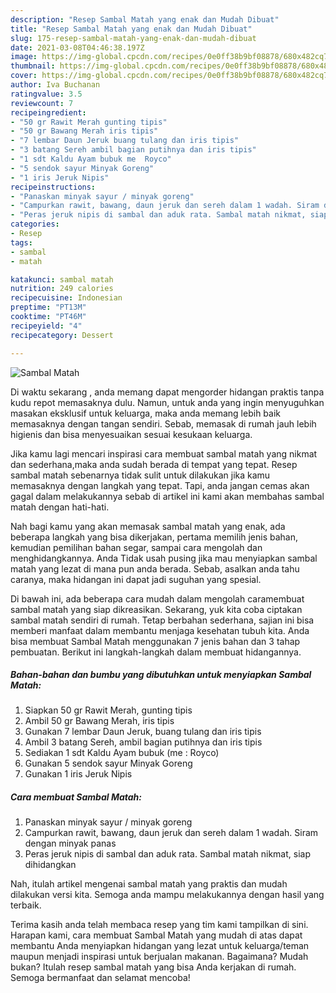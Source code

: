 ```yaml
---
description: "Resep Sambal Matah yang enak dan Mudah Dibuat"
title: "Resep Sambal Matah yang enak dan Mudah Dibuat"
slug: 175-resep-sambal-matah-yang-enak-dan-mudah-dibuat
date: 2021-03-08T04:46:38.197Z
image: https://img-global.cpcdn.com/recipes/0e0ff38b9bf08878/680x482cq70/sambal-matah-foto-resep-utama.jpg
thumbnail: https://img-global.cpcdn.com/recipes/0e0ff38b9bf08878/680x482cq70/sambal-matah-foto-resep-utama.jpg
cover: https://img-global.cpcdn.com/recipes/0e0ff38b9bf08878/680x482cq70/sambal-matah-foto-resep-utama.jpg
author: Iva Buchanan
ratingvalue: 3.5
reviewcount: 7
recipeingredient:
- "50 gr Rawit Merah gunting tipis"
- "50 gr Bawang Merah iris tipis"
- "7 lembar Daun Jeruk buang tulang dan iris tipis"
- "3 batang Sereh ambil bagian putihnya dan iris tipis"
- "1 sdt Kaldu Ayam bubuk me  Royco"
- "5 sendok sayur Minyak Goreng"
- "1 iris Jeruk Nipis"
recipeinstructions:
- "Panaskan minyak sayur / minyak goreng"
- "Campurkan rawit, bawang, daun jeruk dan sereh dalam 1 wadah. Siram dengan minyak panas"
- "Peras jeruk nipis di sambal dan aduk rata. Sambal matah nikmat, siap dihidangkan"
categories:
- Resep
tags:
- sambal
- matah

katakunci: sambal matah 
nutrition: 249 calories
recipecuisine: Indonesian
preptime: "PT13M"
cooktime: "PT46M"
recipeyield: "4"
recipecategory: Dessert

---
```



![Sambal Matah](https://img-global.cpcdn.com/recipes/0e0ff38b9bf08878/680x482cq70/sambal-matah-foto-resep-utama.jpg)

Di waktu  sekarang , anda memang dapat mengorder hidangan praktis tanpa kudu repot memasaknya dulu. Namun, untuk anda yang ingin menyuguhkan masakan eksklusif untuk keluarga, maka anda memang lebih baik memasaknya dengan tangan sendiri. Sebab, memasak di rumah jauh lebih higienis dan bisa menyesuaikan sesuai kesukaan keluarga.

Jika kamu lagi mencari inspirasi cara membuat sambal matah yang nikmat dan sederhana,maka anda sudah berada di tempat yang tepat. Resep sambal matah  sebenarnya tidak sulit untuk dilakukan jika kamu memasaknya dengan langkah yang tepat. Tapi, anda jangan cemas akan gagal dalam melakukannya 
sebab di artikel ini kami akan membahas sambal matah dengan hati-hati.  



Nah bagi kamu yang akan memasak sambal matah yang enak, ada beberapa langkah yang bisa dikerjakan, pertama memilih jenis bahan, kemudian pemilihan bahan segar, sampai cara mengolah dan menghidangkannya. Anda Tidak usah pusing jika mau menyiapkan sambal matah yang lezat di mana pun anda berada. Sebab, asalkan anda  tahu caranya, maka hidangan ini dapat jadi suguhan yang spesial.

Di bawah ini, ada beberapa cara mudah dalam mengolah caramembuat sambal matah yang siap dikreasikan. Sekarang, yuk kita coba ciptakan sambal matah sendiri di rumah. Tetap berbahan sederhana, sajian ini bisa memberi manfaat dalam membantu menjaga kesehatan tubuh kita. Anda bisa membuat Sambal Matah menggunakan 7 jenis bahan dan 3 tahap pembuatan. Berikut ini langkah-langkah dalam membuat hidangannya.

<!--inarticleads1-->

##### Bahan-bahan dan bumbu yang dibutuhkan untuk menyiapkan Sambal Matah:

1. Siapkan 50 gr Rawit Merah, gunting tipis
1. Ambil 50 gr Bawang Merah, iris tipis
1. Gunakan 7 lembar Daun Jeruk, buang tulang dan iris tipis
1. Ambil 3 batang Sereh, ambil bagian putihnya dan iris tipis
1. Sediakan 1 sdt Kaldu Ayam bubuk (me : Royco)
1. Gunakan 5 sendok sayur Minyak Goreng
1. Gunakan 1 iris Jeruk Nipis




<!--inarticleads2-->

##### Cara membuat Sambal Matah:

1. Panaskan minyak sayur / minyak goreng
1. Campurkan rawit, bawang, daun jeruk dan sereh dalam 1 wadah. Siram dengan minyak panas
1. Peras jeruk nipis di sambal dan aduk rata. Sambal matah nikmat, siap dihidangkan




Nah, itulah artikel mengenai  sambal matah  yang praktis dan mudah dilakukan versi kita. Semoga anda mampu melakukannya dengan hasil yang terbaik. 

Terima kasih anda telah membaca resep yang tim kami tampilkan di sini. Harapan kami, cara membuat  Sambal Matah yang mudah di atas dapat membantu Anda menyiapkan hidangan yang lezat untuk keluarga/teman maupun menjadi inspirasi untuk berjualan makanan. Bagaimana? Mudah bukan? Itulah resep sambal matah yang bisa Anda kerjakan di rumah. Semoga bermanfaat dan selamat mencoba!

